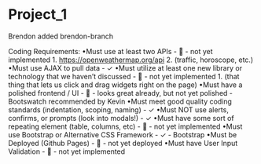 # Project_1

Brendon added brendon-branch

Coding Requirements:
    •Must use at least two APIs
        -  ⃠ 
        - not yet implemented
        1. https://openweathermap.org/api
        2. (traffic, horoscope, etc.)
    •Must use AJAX to pull data
        - ✓
    •Must utilize at least one new library or technology that we haven’t discussed
        -  ⃠ 
        - not yet implemented
        1. (that thing that lets us click and drag widgets right on the page)
    •Must have a polished frontend / UI
        -  ⃠ 
        - looks great already, but not yet polished
        - Bootswatch recommended by Kevin
    •Must meet good quality coding standards (indentation, scoping, naming)
        - ✓
    •Must NOT use alerts, confirms, or prompts (look into modals!)
        - ✓
    •Must have some sort of repeating element (table, columns, etc)
        -  ⃠ 
        - not yet implemented
    •Must use Bootstrap or Alternative CSS Framework
        - ✓
        - Bootstrap
    •Must be Deployed (Github Pages)
        -  ⃠ 
        - not yet deployed
    •Must have User Input Validation
        -  ⃠ 
        - not yet implemented

